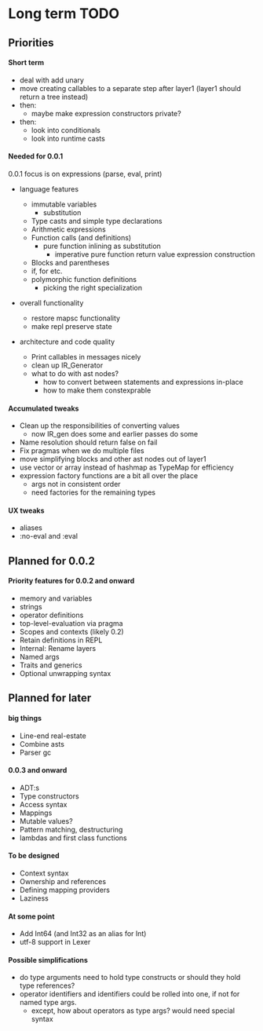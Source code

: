 # Long term TODO

## Priorities

#### Short term

- deal with add unary
- move creating callables to a separate step after layer1 (layer1 should return a tree instead)
- then:
    - maybe make expression constructors private?
- then:
    - look into conditionals
    - look into runtime casts

#### Needed for 0.0.1

0.0.1 focus is on expressions (parse, eval, print)

- language features
    - immutable variables
        - substitution
    - Type casts and simple type declarations
    - Arithmetic expressions
    - Function calls (and definitions)
        - pure function inlining as substitution
            - imperative pure function return value expression construction
    - Blocks and parentheses
    - if, for etc.
    - polymorphic function definitions
        - picking the right specialization

- overall functionality
    - restore mapsc functionality
    - make repl preserve state

- architecture and code quality
    - Print callables in messages nicely
    - clean up IR_Generator
    - what to do with ast nodes?
        - how to convert between statements and expressions in-place
        - how to make them constexprable

#### Accumulated tweaks

- Clean up the responsibilities of converting values
    - now IR_gen does some and earlier passes do some
- Name resolution should return false on fail
- Fix pragmas when we do multiple files
- move simplifying blocks and other ast nodes out of layer1
- use vector or array instead of hashmap as TypeMap for efficiency
- expression factory functions are a bit all over the place
    - args not in consistent order
    - need factories for the remaining types

#### UX tweaks

- aliases
- :no-eval and :eval

## Planned for 0.0.2

#### Priority features for 0.0.2 and onward

- memory and variables
- strings
- operator definitions
- top-level-evaluation via pragma
- Scopes and contexts (likely 0.2)
- Retain definitions in REPL
- Internal: Rename layers
- Named args
- Traits and generics
- Optional unwrapping syntax

## Planned for later

#### big things

- Line-end real-estate
- Combine asts
- Parser gc

#### 0.0.3 and onward

- ADT:s
- Type constructors
- Access syntax
- Mappings
- Mutable values?
- Pattern matching, destructuring
- lambdas and first class functions

#### To be designed

- Context syntax
- Ownership and references
- Defining mapping providers
- Laziness

#### At some point

- Add Int64 (and Int32 as an alias for Int)
- utf-8 support in Lexer

#### Possible simplifications

- do type arguments need to hold type constructs or should they hold type references?
- operator identifiers and identifiers could be rolled into one, if not for named type args.
    - except, how about operators as type args? would need special syntax